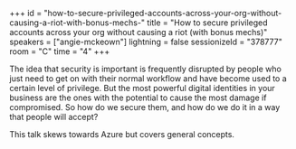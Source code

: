+++
id = "how-to-secure-privileged-accounts-across-your-org-without-causing-a-riot-with-bonus-mechs-"
title = "How to secure privileged accounts across your org without causing a riot (with bonus mechs)"
speakers = ["angie-mckeown"]
lightning = false
sessionizeId = "378777"
room = "C"
time = "4"
+++

The idea that security is important is frequently disrupted by people who just need to get on with their normal workflow and have become used to a certain level of privilege. But the most powerful digital identities in your business are the ones with the potential to cause the most damage if compromised. So how do we secure them, and how do we do it in a way that people will accept?

This talk skews towards Azure but covers general concepts.